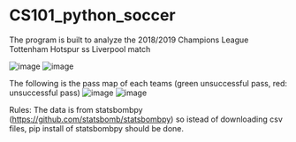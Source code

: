 # CS101_python_soccer
The program is built to analyze the 2018/2019 Champions League Tottenham Hotspur ss Liverpool match

![image](https://user-images.githubusercontent.com/59621199/146608161-2f0594e8-621c-41dd-9b04-ef84342c56e4.png)
![image](https://user-images.githubusercontent.com/59621199/146608205-29dec6ef-ac9e-41da-b270-4fb058581ab2.png)

The following is the pass map of each teams (green unsuccessful pass, red: unsuccessful pass)
![image](https://user-images.githubusercontent.com/59621199/146608252-084558c2-791e-4fdf-ab3c-e99d427ba89b.png)
![image](https://user-images.githubusercontent.com/59621199/146608273-9e805a51-a589-48a9-905d-8d6e8361aff3.png)

Rules:
The data is from statsbombpy (https://github.com/statsbomb/statsbombpy) so istead of downloading csv files, pip install of statsbombpy should be done.
